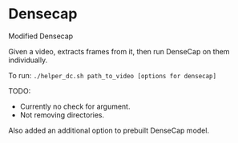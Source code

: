 # Densecap
Modified Densecap

<p>Given a video, extracts frames from it, then run DenseCap on them individually.</p>

<p>To run:
<code>./helper_dc.sh path_to_video [options for densecap]</code>
</p>

<p>
TODO:</br>
<ul>
<li>Currently no check for argument.</li>
<li>Not removing directories.</li>
</ul>
</p>

<p>
Also added an additional option to prebuilt DenseCap model.
</p>
